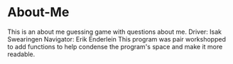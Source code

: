 # About-Me
This is an about me guessing game with questions about me.
Driver: Isak Swearingen
Navigator: Erik Enderlein
This program was pair workshopped to add functions to help condense the program's space and make it more readable.
